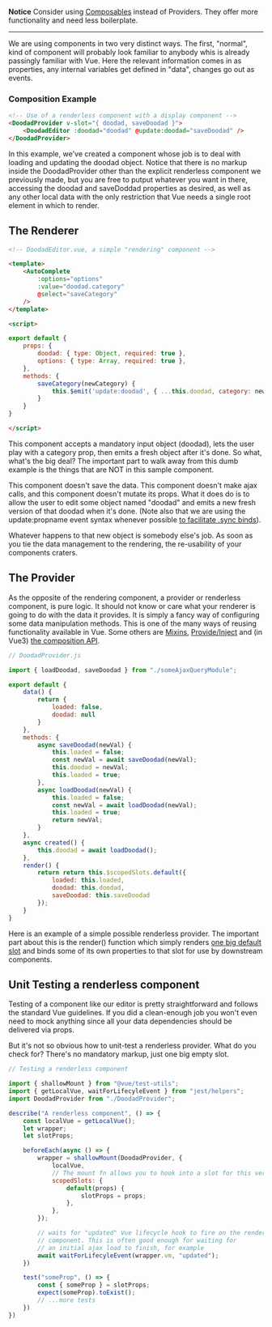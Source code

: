 **Notice** Consider using [Composables](composalbes.md) instead of Providers. They offer more functionality and need less boilerplate.

---

We are using components in two very distinct ways. The first, "normal", kind of component will
probably look familiar to anybody whis is already passingly familiar with Vue. Here the relevant
information comes in as properties, any internal variables get defined in "data", changes go out as
events.

### Composition Example

```html static
<!-- Use of a renderless component with a display component -->
<DoodadProvider v-slot="{ doodad, saveDoodad }">
    <DoodadEditor :doodad="doodad" @update:doodad="saveDoodad" />
</DoodadProvider>
```

In this example, we've created a component whose job is to deal with loading and updating the doodad
object. Notice that there is no markup inside the DoodadProvider other than the explicit renderless
component we previously made, but you are free to putput whatever you want in there, accessing the
doodad and saveDoddad properties as desired, as well as any other local data with the only
restriction that Vue needs a single root element in which to render.


## The Renderer

```html static
<!-- DoodadEditor.vue, a simple "rendering" component -->

<template>
    <AutoComplete
        :options="options"
        :value="doodad.category"
        @select="saveCategory"
    />
</template>

<script>

export default {
    props: {
        doodad: { type: Object, required: true },
        options: { type: Array, required: true },
    },
    methods: {
        saveCategory(newCategory) {
            this.$emit('update:doodad', { ...this.doodad, category: newCategory });
        }
    }
}

</script>
```

This component accepts a mandatory input object (doodad), lets the user play with a category prop,
then emits a fresh object after it's done. So what, what's the big deal? The important part to walk
away from this dumb example is the things that are NOT in this sample component.

This component doesn't save the data. This component doesn't make ajax calls, and this component
doesn't mutate its props. What it does do is to allow the user to edit some object named "doodad"
and emits a new fresh version of that doodad when it's done. (Note also that we are using the
update:propname event syntax whenever possible [to facilitate .sync
binds](https://vuejs.org/v2/guide/components-custom-events.html#sync-Modifier)).

Whatever happens to that new object is somebody else's job. As soon as you tie the data management
to the rendering, the re-usability of your components craters.


## The Provider

As the opposite of the rendering component, a provider or renderless component, is pure logic. It
should not know or care what your renderer is going to do with the data it provides. It is simply a
fancy way of configuring some data manipulation methods. This is one of the many ways of reusing
functionality available in Vue. Some others are [Mixins](https://vuejs.org/v2/guide/mixins.html),
[Provide/Inject](https://v3.vuejs.org/guide/component-provide-inject.html) and (in Vue3) [the
composition API](https://v3.vuejs.org/guide/composition-api-introduction.html).


```js static
// DoodadProvider.js

import { loadDoodad, saveDoodad } from "./someAjaxQueryModule";

export default {
    data() {
        return {
            loaded: false,
            doodad: null
        }
    },
    methods: {
        async saveDoodad(newVal) {
            this.loaded = false;
            const newVal = await saveDoodad(newVal);
            this.doodad = newVal;
            this.loaded = true;
        },
        async loadDoodad(newVal) {
            this.loaded = false;
            const newVal = await loadDoodad(newVal);
            this.loaded = true;
            return newVal;
        }
    },
    async created() {
        this.doodad = await loadDoodad();
    },
    render() {
        return return this.$scopedSlots.default({
            loaded: this.loaded,
            doodad: this.doodad,
            saveDoodad: this.saveDoodad
        });
    }
}
```

Here is an example of a simple possible renderless provider. The important part about this is the
render() function which simply renders [one big default
slot](https://vuejs.org/v2/guide/components-slots.html) and binds some of its own properties to that
slot for use by downstream components.

## Unit Testing a renderless component

Testing of a component like our editor is pretty straightforward and follows the standard Vue
guidelines. If you did a clean-enough job you won't even need to mock anything since all your data
dependencies should be delivered via props.

But it's not so obvious how to unit-test a renderless provider. What do you check for? There's no
mandatory markup, just one big empty slot.

```js static
// Testing a renderless component

import { shallowMount } from "@vue/test-utils";
import { getLocalVue, waitForLifecyleEvent } from "jest/helpers";
import DoodadProvider from "./DoodadProvider";

describe("A renderless component", () => {
    const localVue = getLocalVue();
    let wrapper;
    let slotProps;

    beforeEach(async () => {
        wrapper = shallowMount(DoodadProvider, {
            localVue,
            // The mount fn allows you to hook into a slot for this very reason
            scopedSlots: {
                default(props) {
                    slotProps = props;
                },
            },
        });

        // waits for "updated" Vue lifecycle hook to fire on the renderless
        // component. This is often good enough for waiting for
        // an initial ajax load to finish, for example
        await waitForLifecyleEvent(wrapper.vm, "updated");
    })

    test("someProp", () => {
        const { someProp } = slotProps;
        expect(someProp).toExist();
        // ...more tests
    })
})
```
